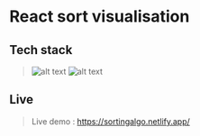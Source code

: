 # React sort visualisation 

## Tech stack

> ![alt text](https://img.icons8.com/plasticine/100/000000/react.png)
> ![alt text](https://img.icons8.com/color/96/000000/bootstrap.png)



## Live

> Live demo : https://sortingalgo.netlify.app/



 
